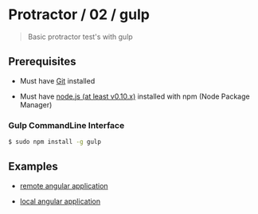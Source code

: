 # Protractor / 02 / gulp

> Basic protractor test's with gulp


## Prerequisites

* Must have [Git](http://git-scm.com/) installed

* Must have [node.js (at least v0.10.x)](http://nodejs.org/) installed with npm (Node Package Manager)

### Gulp CommandLine Interface

```bash
$ sudo npm install -g gulp
```

## Examples

* [remote angular application](01-remote-angular-app)

* [local angular application](02-local-angular-app)
